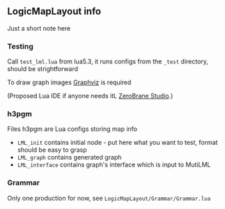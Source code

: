 ## LogicMapLayout info

Just a short note here



### Testing
Call `test_lml.lua` from lua5.3, it runs configs from the `_test` directory, should be strightforward

To draw graph images [Graphviz](http://www.graphviz.org/) is required

(Proposed Lua IDE if anyone needs itL [ZeroBrane Studio](https://studio.zerobrane.com/).)

### h3pgm

Files h3pgm are Lua configs storing map info

- `LML_init` contains initial node - put here what you want to test, format should be easy to grasp
- `LML_graph` contains generated graph
- `LML_interface` contains graph's interface which is input to MutiLML


### Grammar
Only one production for now, see `LogicMapLayout/Grammar/Grammar.lua`

